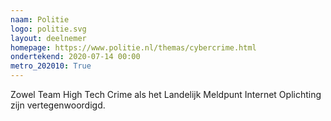 ```yaml
---
naam: Politie
logo: politie.svg
layout: deelnemer
homepage: https://www.politie.nl/themas/cybercrime.html
ondertekend: 2020-07-14 00:00
metro_202010: True
---
```

Zowel Team High Tech Crime als het Landelijk Meldpunt Internet Oplichting zijn vertegenwoordigd.
